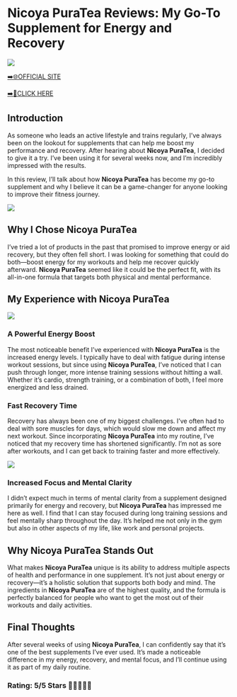 # **Nicoya PuraTea Reviews**: My Go-To Supplement for Energy and Recovery

[![](https://static.vecteezy.com/system/resources/thumbnails/019/896/014/small/buy-now-gradient-button-with-cart-symbol-buy-now-illustration-png.png)](https://edetoop.top/lander/sugarpreland-1/nicoyapuratea.html) 

[➡️🌐OFFICIAL SITE](https://edetoop.top/lander/sugarpreland-1/nicoyapuratea.html) 

[➡️🔗CLICK HERE](https://edetoop.top/lander/sugarpreland-1/nicoyapuratea.html) 


## Introduction

As someone who leads an active lifestyle and trains regularly, I’ve always been on the lookout for supplements that can help me boost my performance and recovery. After hearing about **Nicoya PuraTea**, I decided to give it a try. I’ve been using it for several weeks now, and I’m incredibly impressed with the results.

In this review, I’ll talk about how **Nicoya PuraTea** has become my go-to supplement and why I believe it can be a game-changer for anyone looking to improve their fitness journey.

[![](https://wallpapers.com/images/hd/red-order-now-button-udg4jcj4arvn8b0n-2.png)](https://edetoop.top/lander/sugarpreland-1/nicoyapuratea.html)  

## Why I Chose **Nicoya PuraTea**

I’ve tried a lot of products in the past that promised to improve energy or aid recovery, but they often fell short. I was looking for something that could do both—boost energy for my workouts and help me recover quickly afterward. **Nicoya PuraTea** seemed like it could be the perfect fit, with its all-in-one formula that targets both physical and mental performance.

## My Experience with **Nicoya PuraTea**

[![](https://static.vecteezy.com/system/resources/thumbnails/019/896/014/small/buy-now-gradient-button-with-cart-symbol-buy-now-illustration-png.png)](https://edetoop.top/lander/sugarpreland-1/nicoyapuratea.html)

### A Powerful Energy Boost

The most noticeable benefit I’ve experienced with **Nicoya PuraTea** is the increased energy levels. I typically have to deal with fatigue during intense workout sessions, but since using **Nicoya PuraTea**, I’ve noticed that I can push through longer, more intense training sessions without hitting a wall. Whether it’s cardio, strength training, or a combination of both, I feel more energized and less drained.

### Fast Recovery Time

Recovery has always been one of my biggest challenges. I’ve often had to deal with sore muscles for days, which would slow me down and affect my next workout. Since incorporating **Nicoya PuraTea** into my routine, I’ve noticed that my recovery time has shortened significantly. I’m not as sore after workouts, and I can get back to training faster and more effectively.

[![](https://wallpapers.com/images/hd/red-order-now-button-udg4jcj4arvn8b0n-2.png)](https://edetoop.top/lander/sugarpreland-1/nicoyapuratea.html)  

### Increased Focus and Mental Clarity

I didn’t expect much in terms of mental clarity from a supplement designed primarily for energy and recovery, but **Nicoya PuraTea** has impressed me here as well. I find that I can stay focused during long training sessions and feel mentally sharp throughout the day. It’s helped me not only in the gym but also in other aspects of my life, like work and personal projects.

## Why **Nicoya PuraTea** Stands Out

What makes **Nicoya PuraTea** unique is its ability to address multiple aspects of health and performance in one supplement. It’s not just about energy or recovery—it’s a holistic solution that supports both body and mind. The ingredients in **Nicoya PuraTea** are of the highest quality, and the formula is perfectly balanced for people who want to get the most out of their workouts and daily activities.

## Final Thoughts

After several weeks of using **Nicoya PuraTea**, I can confidently say that it’s one of the best supplements I’ve ever used. It’s made a noticeable difference in my energy, recovery, and mental focus, and I’ll continue using it as part of my daily routine.

### Rating: 5/5 Stars 🌟🌟🌟🌟🌟
